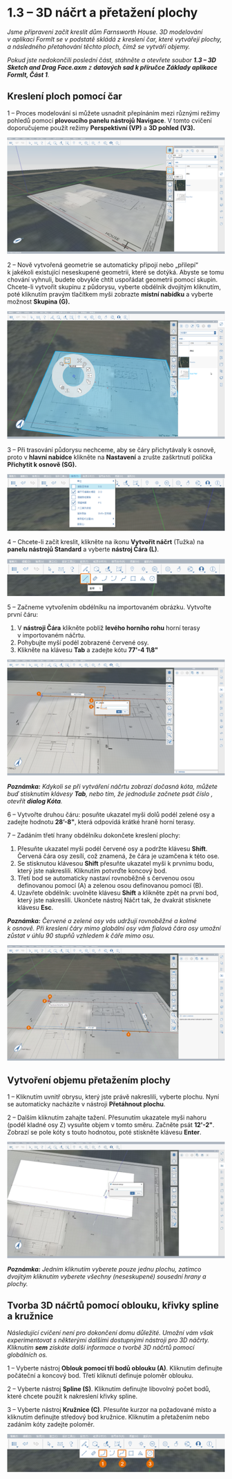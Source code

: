# 1.3 – 3D náčrt a přetažení plochy

_Jsme připraveni začít kreslit dům Farnsworth House. 3D modelování v aplikaci FormIt se v podstatě skládá z kreslení čar, které vytvářejí plochy, a následného přetahování těchto ploch, čímž se vytváří objemy._

‌_Pokud jste nedokončili poslední část, stáhněte a otevřete soubor_ _**1.3 – 3D Sketch and Drag Face.axm**_ _z_ _**datových sad k příručce Základy aplikace FormIt, Část 1**._

## **Kreslení ploch pomocí čar**

1 – Proces modelování si můžete usnadnit přepínáním mezi různými režimy pohledů pomocí **plovoucího panelu nástrojů Navigace**. V tomto cvičení doporučujeme použít režimy **Perspektivní (VP)** a **3D pohled (V3).**

![](<../../.gitbook/assets/0 (4).png>)

2 – Nově vytvořená geometrie se automaticky připojí nebo „přilepí“ k jakékoli existující neseskupené geometrii, které se dotýká. Abyste se tomu chování vyhnuli, budete obvykle chtít uspořádat geometrii pomocí skupin. Chcete-li vytvořit skupinu z půdorysu, vyberte obdélník dvojitým kliknutím, poté kliknutím pravým tlačítkem myši zobrazte **místní nabídku** a vyberte možnost **Skupina (G).**

![](<../../.gitbook/assets/1 (2).png>)

3 – Při trasování půdorysu nechceme, aby se čáry přichytávaly k osnově, proto v **hlavní nabídce** klikněte na **Nastavení** a zrušte zaškrtnutí políčka **Přichytit k osnově (SG).**

![](<../../.gitbook/assets/2 (12).png>)

4 – Chcete-li začít kreslit, klikněte na ikonu **Vytvořit náčrt** (Tužka) na **panelu nástrojů Standard** a vyberte **nástroj Čára (L)**.

![](<../../.gitbook/assets/3 (17).png>)

5 – Začneme vytvořením obdélníku na importovaném obrázku. Vytvořte první čáru:

1. V **nástroji Čára** klikněte poblíž **levého horního rohu** horní terasy v importovaném náčrtu.
2. Pohybujte myší podél zobrazené červené osy.
3. Klikněte na klávesu **Tab** a zadejte kótu **77'-4 1\8"**

![](<../../.gitbook/assets/4 (16).png>)

_**Poznámka:** Kdykoli se při vytváření náčrtu zobrazí dočasná kóta, můžete buď stisknutím klávesy_ _**Tab**, nebo tím, že jednoduše začnete psát číslo_ _, otevřít_ _**dialog Kóta**._

6 – Vytvořte druhou čáru: posuňte ukazatel myši dolů podél zelené osy a zadejte hodnotu **28’-8"**, která odpovídá krátké hraně horní terasy.

7 – Zadáním třetí hrany obdélníku dokončete kreslení plochy:

1. Přesuňte ukazatel myši podél červené osy a podržte klávesu **Shift**. Červená čára osy zesílí, což znamená, že čára je uzamčena k této ose.
2. Se stisknutou klávesou **Shift** přesuňte ukazatel myši k prvnímu bodu, který jste nakreslili. Kliknutím potvrďte koncový bod.
3. Třetí bod se automaticky nastaví rovnoběžně s červenou osou definovanou pomocí (A) a zelenou osou definovanou pomocí (B).
4. Uzavřete obdélník: uvolněte klávesu **Shift** a klikněte zpět na první bod, který jste nakreslili. Ukončete nástroj Náčrt tak, že dvakrát stisknete klávesu **Esc**.

_**Poznámka:**_ _Červené a zelené osy vás udržují rovnoběžné a kolmé k osnově. Při kreslení čáry mimo globální osy vám fialová čára osy umožní zůstat v úhlu 90 stupňů vzhledem k čáře mimo osu._

![](<../../.gitbook/assets/5 (2) (1).png>)

## **Vytvoření objemu přetažením plochy**

1 – Kliknutím uvnitř obrysu, který jste právě nakreslili, vyberte plochu. Nyní se automaticky nacházíte v nástroji **Přetáhnout plochu**.

2 – Dalším kliknutím zahajte tažení. Přesunutím ukazatele myši nahoru (podél kladné osy Z) vysuňte objem v tomto směru. Začněte psát **12'-2"**. Zobrazí se pole kóty s touto hodnotou, poté stiskněte klávesu **Enter**.

![](<../../.gitbook/assets/6 (3) (1).png>)

_**Poznámka:**_ _Jedním_ _kliknutím_ _vyberete pouze jednu plochu, zatímco_ _dvojitým kliknutím_ _vyberete všechny (neseskupené) sousední hrany a plochy._

## **Tvorba 3D náčrtů pomocí oblouku, křivky spline a kružnice**

_Následující cvičení není pro dokončení domu důležité. Umožní vám však experimentovat s některými dalšími dostupnými nástroji pro 3D náčrty. Kliknutím_ _**sem**_ _získáte další informace o tvorbě 3D náčrtů pomocí globálních os._

1 – Vyberte nástroj **Oblouk pomocí tří bodů oblouku (A)**. Kliknutím definujte počáteční a koncový bod. Třetí kliknutí definuje poloměr oblouku.

2 – Vyberte nástroj **Spline (S)**. Kliknutím definujte libovolný počet bodů, které chcete použit k nakreslení křivky spline.

3 – Vyberte nástroj **Kružnice (C)**. Přesuňte kurzor na požadované místo a kliknutím definujte středový bod kružnice. Kliknutím a přetažením nebo zadáním kóty zadejte poloměr.

![](<../../.gitbook/assets/7 (7).png>)
